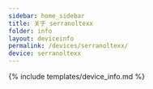 ```yaml
---
sidebar: home_sidebar
title: 关于 serranoltexx
folder: info
layout: deviceinfo
permalink: /devices/serranoltexx/
device: serranoltexx
---
```

{% include templates/device_info.md %}

